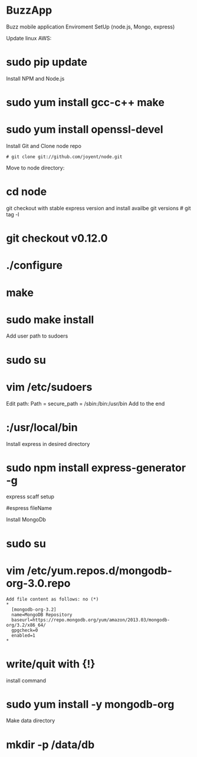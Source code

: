 # BuzzApp
Buzz mobile application Enviroment SetUp (node.js, Mongo, express)  

Update linux AWS:
  # sudo pip update
  
Install NPM and Node.js

  # sudo yum install gcc-c++ make
  # sudo yum install openssl-devel
  
  Install Git and Clone node repo
    
    # git clone git://github.com/joyent/node.git
  
Move to node directory: 
  
  # cd node
  
git checkout with stable express version and install
   availbe git versions
    # git tag -l 
  # git checkout v0.12.0
  # ./configure
  # make
  # sudo make install
  
Add user path to sudoers

  # sudo su
  # vim /etc/sudoers
  
Edit path: Path = secure_path = /sbin:/bin:/usr/bin
Add to the end
  # :/usr/local/bin
  
Install express in desired directory

  # sudo npm install express-generator -g
  
express scaff setup

  #espress fileName
  
  
Install MongoDb
  # sudo su
  # vim /etc/yum.repos.d/mongodb-org-3.0.repo
    Add file content as follows: no (*)
    *
      [mongodb-org-3.2]
      name=MongoDB Repository
      baseurl=https://repo.mongodb.org/yum/amazon/2013.03/mongodb-org/3.2/x86_64/
      gpgcheck=0
      enabled=1
    *
  # write/quit with {!} 
  
  install command
  
  # sudo yum install -y mongodb-org
  
Make data directory

  # mkdir -p /data/db
  

  
  

